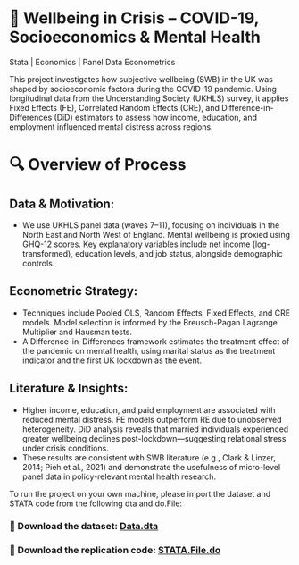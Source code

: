 # 📁 **Wellbeing in Crisis – COVID-19, Socioeconomics & Mental Health**  
Stata | Economics | Panel Data Econometrics

This project investigates how subjective wellbeing (SWB) in the UK was shaped by socioeconomic factors during the COVID-19 pandemic. Using longitudinal data from the Understanding Society (UKHLS) survey, it applies Fixed Effects (FE), Correlated Random Effects (CRE), and Difference-in-Differences (DiD) estimators to assess how income, education, and employment influenced mental distress across regions.

# 🔍 Overview of Process

## Data & Motivation:
- We use UKHLS panel data (waves 7–11), focusing on individuals in the North East and North West of England. Mental wellbeing is proxied using GHQ-12 scores. Key explanatory variables include net income (log-transformed), education levels, and job status, alongside demographic controls.

## Econometric Strategy:
- Techniques include Pooled OLS, Random Effects, Fixed Effects, and CRE models. Model selection is informed by the Breusch-Pagan Lagrange Multiplier and Hausman tests.  
- A Difference-in-Differences framework estimates the treatment effect of the pandemic on mental health, using marital status as the treatment indicator and the first UK lockdown as the event.

## Literature & Insights:
- Higher income, education, and paid employment are associated with reduced mental distress. FE models outperform RE due to unobserved heterogeneity. DiD analysis reveals that married individuals experienced greater wellbeing declines post-lockdown—suggesting relational stress under crisis conditions.  
- These results are consistent with SWB literature (e.g., Clark & Linzer, 2014; Pieh et al., 2021) and demonstrate the usefulness of micro-level panel data in policy-relevant mental health research.

To run the project on your own machine, please import the dataset and STATA code from the following dta and do.File:
### 📂 Download the dataset: [Data.dta](./Data.dta)

### 📂 Download the replication code: [STATA.File.do](./STATA.File.do)
